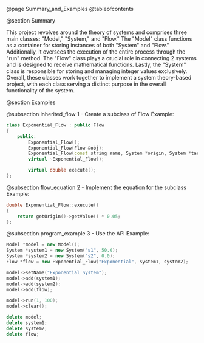 @page Summary_and_Examples
@tableofcontents

@section Summary

This project revolves around the theory of systems and comprises three main classes: "Model," "System," and "Flow." The "Model" class functions as a container for storing instances of both "System" and "Flow." Additionally, it oversees the execution of the entire process through the "run" method. The "Flow" class plays a crucial role in connecting 2 systems and is designed to receive mathematical functions. Lastly, the "System" class is responsible for storing and managing integer values exclusively. Overall, these classes work together to implement a system theory-based project, with each class serving a distinct purpose in the overall functionality of the system.


@section Examples

@subsection inherited_flow 1 - Create a subclass of Flow
Example:
~~~~~~~~~~~~~~~~~~~~~~~~~~~~~~~~~~~~~~~~~~~~~~~~~~~~~~~~~~~~~~~~~~~~~~~~~~~~~~.cpp
class Exponential_Flow : public Flow
{
    public:
        Exponential_Flow();
        Exponential_Flow(Flow &obj);
        Exponential_Flow(const string name, System *origin, System *target);
        virtual ~Exponential_Flow();

        virtual double execute();
};
~~~~~~~~~~~~~~~~~~~~~~~~~~~~~~~~~~~~~~~~~~~~~~~~~~~~~~~~~~~~~~~~~~~~~~~~~~~~~~


@subsection flow_equation 2 - Implement the equation for the subclass
Example:
~~~~~~~~~~~~~~~~~~~~~~~~~~~~~~~~~~~~~~~~~~~~.cpp
double Exponential_Flow::execute()
{
    return getOrigin()->getValue() * 0.05;
};
~~~~~~~~~~~~~~~~~~~~~~~~~~~~~~~~~~~~~~~~~~~~


@subsection program_example 3 - Use the API
Example:
~~~~~~~~~~~~~~~~~~~~~~~~~~~~~~~~~~~~~~~~~~~~~~~~~~~~~~~~~~~~~~~~~~~~~~~~.cpp
Model *model = new Model();
System *system1 = new System("s1", 50.0);
System *system2 = new System("s2", 0.0);
Flow *flow = new Exponential_Flow("Exponential", system1, system2);

model->setName("Exponential System");
model->add(system1);
model->add(system2);
model->add(flow);

model->run(1, 100);
model->clear();

delete model;
delete system1;
delete system2;
delete flow;
~~~~~~~~~~~~~~~~~~~~~~~~~~~~~~~~~~~~~~~~~~~~~~~~~~~~~~~~~~~~~~~~~~~~~~~~
